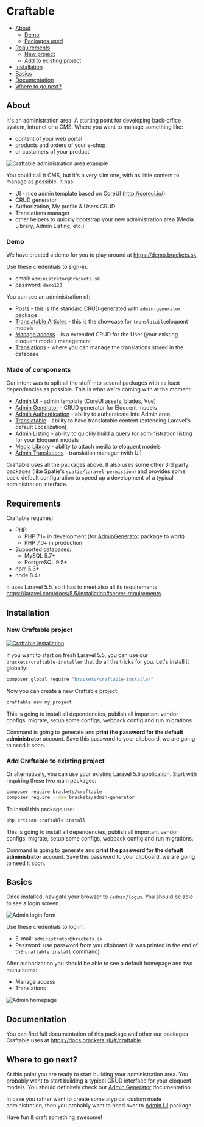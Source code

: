 # Craftable #

- [About](#about)
  - [Demo](#demo)
  - [Packages used](#made-of-components)
- [Requirements](#requirements)
  - [New project](#new-craftable-project)
  - [Add to existing project](#add-craftable-to-existing-project)
- [Installation](#installation)
- [Basics](#basics)
- [Documentation](#documentation)
- [Where to go next?](#where-to-go-next)

## About ##

It's an administration area. A starting point for developing back-office system, intranet or a CMS. Where you want to manage something like:
- content of your web portal
- products and orders of your e-shop
- or customers of your product

![Craftable administration area example](https://docs.brackets.sk/assets/posts-crud.png "Craftable administration area example")

You could call it CMS, but it's a very slim one, with as little content to manage as possible. It has:
- UI - nice admin template based on CoreUI (http://coreui.io/)
- CRUD generator
- Authorization, My profile & Users CRUD
- Translations manager
- other helpers to quickly bootstrap your new administration area (Media Library, Admin Listing, etc.)

### Demo ###

We have created a demo for you to play around at https://demo.brackets.sk.

Use these credentials to sign-in:
- email: `administrator@brackets.sk`
- password: `demo123`

You can see an administration of:
- [Posts](https://demo.brackets.sk/admin/posts) - this is the standard CRUD generated with `admin-generator` package
- [Translatable Articles](https://demo.brackets.sk/admin/translatable-articles) - this is the showcase for `translatable`eloquent models
- [Manage access](https://demo.brackets.sk/admin/users) - is a extended CRUD for the User (your existing eloquent model) management
- [Translations](https://demo.brackets.sk/admin/translations) - where you can manage the translations stored in the database

### Made of components ###

Our intent was to split all the stuff into several packages with as least dependencies as possible. This is what we're coming with at the moment:
- [Admin UI](https://docs.brackets.sk/#/admin-ui#admin-ui) - admin template (CoreUI assets, blades, Vue)
- [Admin Generator](https://docs.brackets.sk/#/admin-generator#admin-generator) - CRUD generator for Eloquent models
- [Admin Authentication](https://docs.brackets.sk/#/admin-auth#admin-auth) - ability to authenticate into Admin area
- [Translatable](https://docs.brackets.sk/#/translatable#translatable) - ability to have translatable content (extending Laravel's default Localization)
- [Admin Listing](https://docs.brackets.sk/#/admin-listing#admin-listing) - ability to quickly build a query for administration listing for your Eloquent models
- [Media Library](https://docs.brackets.sk/#/media#media) - ability to attach media to eloquent models
- [Admin Translations](https://docs.brackets.sk/#/admin-translations#admin-translations) - translation manager (with UI)

Craftable uses all the packages above. It also uses some other 3rd party packages (like Spatie's `spatie/laravel-permission`) and provides some basic default configuration to speed up a development of a typical administration interface.

## Requirements ##

Craftable requires:
- PHP:
  - PHP 7.1+ in development (for [AdminGenerator](https://docs.brackets.sk/#/admin-generator) package to work)
  - PHP 7.0+ in production
- Supported databases:
  - MySQL 5.7+
  - PostgreSQL 9.5+
- npm 5.3+
- node 8.4+

It uses Laravel 5.5, so it has to meet also all its requirements https://laravel.com/docs/5.5/installation#server-requirements.

## Installation ##

### New Craftable project ###

[![Craftable installation](https://docs.brackets.sk/assets/craftable-installation-youtube.png)](https://www.youtube.com/watch?v=DBCzLR5gpnw)

If you want to start on fresh Laravel 5.5, you can use our `brackets/craftable-installer` that do all the tricks for you. Let's install it globally:
```bash
composer global require "brackets/craftable-installer"
```

Now you can create a new Craftable project:
```bash
craftable new my_project
```

This is going to install all dependencies, publish all important vendor configs, migrate, setup some configs, webpack config and run migrations.

Command is going to generate and **print the password for the default administrator** account. Save this password to your clipboard, we are going to need it soon.

### Add Craftable to existing project ###

Or alternatively, you can use your existing Laravel 5.5 application. Start with requiring these two main packages:

```bash
composer require brackets/craftable
composer require --dev brackets/admin-generator
```

To install this package use:
```bash
php artisan craftable:install
```

This is going to install all dependencies, publish all important vendor configs, migrate, setup some configs, webpack config and run migrations.

Command is going to generate and **print the password for the default administrator** account. Save this password to your clipboard, we are going to need it soon.

## Basics ##

Once installed, navigate your browser to `/admin/login`. You should be able to see a login screen.

![Admin login form](https://docs.brackets.sk/assets/login-form.png "Admin login form")

Use these credentials to log in:
- E-mail: `administrator@brackets.sk`
- Password: use password from you clipboard (it was printed in the end of the `craftable:install` command)

After authorization you should be able to see a default homepage and two menu items:
- Manage access
- Translations

![Admin homepage](https://docs.brackets.sk/assets/admin-home.png "Admin homepage")

## Documentation ##

You can find full documentation of this package and other our packages Craftable uses at https://docs.brackets.sk/#/craftable.

## Where to go next? ##

At this point you are ready to start building your administration area. You probably want to start building a typical CRUD interface for your eloquent models. You should definitely check our [Admin Generator](admin-generator) documentation.

In case you rather want to create some atypical custom made administration, then you probably want to head over to [Admin UI](admin-ui) package.

Have fun & craft something awesome!
